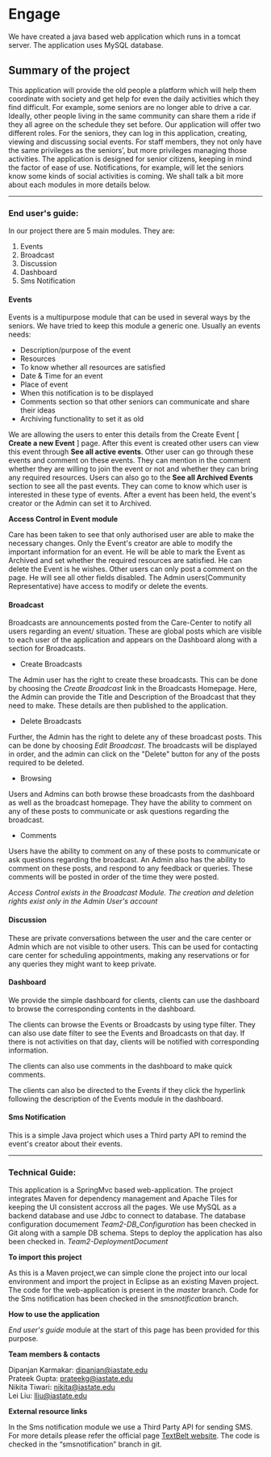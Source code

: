 # Engage

We have created a java based web application which runs in a tomcat server. The
application uses MySQL database.

## Summary of the project
This application will provide the old people a platform which will help them
coordinate with society and get help for even the daily activities which they
find difficult. For example, some seniors are no longer able to drive a car.
Ideally, other people living in the same community can share them a ride if they
all agree on the schedule they set before.
Our application will offer two different roles. For the seniors, they can log in
this application, creating, viewing and discussing social events. For staff
members, they not only have the same privileges as the seniors’, but more
privileges managing those activities.
The application is designed for senior citizens, keeping in mind the factor of
ease of use. Notifications, for example, will let the seniors know some kinds of
social activities is coming.
We shall talk a bit more about each modules in more details below.

--------------------------------------
### End user's guide:
In our project there are 5 main modules. They are:
1. Events
2. Broadcast
3. Discussion
4. Dashboard
5. Sms Notification

#### Events
Events is a multipurpose module that can be used in several ways by the seniors.
We have tried to keep this module a generic one. Usually an events needs:
- Description/purpose of the event
- Resources
- To know whether all resources are satisfied
- Date & Time for an event
- Place of event
- When this notification is to be displayed
- Comments section so that other seniors can communicate and share their ideas
- Archiving functionality to set it as old

We are allowing the users to enter this details from the Create Event [ **Create a
new Event** ]
page. After this event is created other users can view this event through **See
all active events**. Other user can go through these events and comment on these
events. They can mention in the comment whether they are willing to join the event or not
and whether they can bring any required resources.
Users can also go to the **See all Archived Events** section to see all the past events.
They can come to know which user is interested in these type of events.
After a event has been held, the event's creator or the Admin can set it to Archived.

**Access Control in Event module**

Care has been taken to see that only authorised user are able to make the necessary changes.
Only the Event's creator are able to modify the important information for an event. He will
be able to mark the Event as Archived and set whether the required resources are satisfied.
He can delete the Event is he wishes.
Other users can only post a comment on the page. He will see all other fields disabled.
The Admin users(Community Representative) have access to modify or delete the events.

#### Broadcast

Broadcasts are announcements posted from the Care-Center to notify all users regarding an event/ situation. 
These are global posts which are visible to each user of the application and appears on the Dashboard along with a section for Broadcasts.
- Create Broadcasts

The Admin user has the right to create these broadcasts. This can be done by choosing the *Create Broadcast* link in the Broadcasts Homepage.
Here, the Admin can provide the Title and Description of the Broadcast that they need to make. These details are then published to the application.

- Delete Broadcasts

Further, the Admin has the right to delete any of these broadcast posts. This can be done by choosing *Edit Broadcast*. 
The broadcasts will be displayed in order, and the admin can click on the "Delete" button for any of the posts required to be deleted. 
- Browsing

Users and Admins can both browse these broadcasts from the dashboard as well as the broadcast homepage. They have the ability to comment on any of these posts to communicate or 
ask questions regarding the broadcast.

- Comments

Users have the ability to comment on any of these posts to communicate or 
ask questions regarding the broadcast.
An Admin also has the ability to comment on these posts, and respond to any feedback or queries. These comments will be posted in order of the time they were posted.

*Access Control exists in the Broadcast Module. The creation and deletion rights exist only in the Admin User's account*

#### Discussion
These are private conversations between the user and the care center or Admin which are not visible to other users. This can be used for contacting care center for scheduling appointments, making any reservations or for any queries they might want to keep private.

#### Dashboard

We provide the simple dashboard for clients, clients can use the dashboard to browse the corresponding contents in the dashboard.

The clients can browse the Events or Broadcasts by using type filter. They can also use date filter to see the Events and Broadcasts on that day. If there is not activities on that day, clients will be notified with corresponding information.

The clients can also use comments in the dashboard to make quick comments.

The clients can also be directed to the Events if they click the hyperlink following the description of the Events module in the dashboard.

#### Sms Notification
This is a simple Java project which uses a Third party API to remind the event's creator about
their events.

--------------------------------------

### Technical Guide:

This application is a SpringMvc based web-application. The project integrates
Maven for dependency management and Apache Tiles for keeping the UI
consistent accross all the pages.
We use MySQL as a backend database and use Jdbc to connect to database. 
The database configuration documement *Team2-DB_Configuration* has been checked in Git along with a sample DB schema.
Steps to deploy the application has also been checked in. *Team2-DeploymentDocument*

**To import this project**

As this is a Maven project,we can simple clone the project into our local
environment and import the project in Eclipse as an existing Maven project.
The code for the web-application is present in the *master* branch. Code for the 
Sms notification has been checked in the *smsnotification* branch.

**How to use the application**

*End user's guide* module at the start of this page has been provided for this purpose.

**Team members & contacts**

Dipanjan Karmakar: dipanjan@iastate.edu  
Prateek Gupta:     prateekg@iastate.edu   
Nikita Tiwari:     nikita@iastate.edu   
Lei Liu:		   lliu@iastate.edu  

**External resource links**

In the Sms notification module we use a Third Party API for sending SMS.
For more details please refer the official page [TextBelt website](http://textbelt.com).
The code is checked in the “smsnotification” branch in git.
